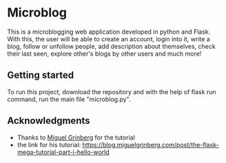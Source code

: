 # Microblog

This is a microblogging web application developed in python and Flask. With this, the user will be able to create an account, login into it, write a blog, follow or unfollow people, add description about themselves, check their last seen, explore other's blogs by other users and much more!

## Getting started

To run this project, download the repository and with the help of flask run command, run the main file "microblog.py".

## Acknowledgments

* Thanks to [Miguel Grinberg](https://github.com/miguelgrinberg/microblog/tree/v0.1) for the tutorial
* the link for his tutorial:  https://blog.miguelgrinberg.com/post/the-flask-mega-tutorial-part-i-hello-world

